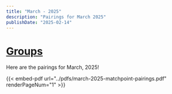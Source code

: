 ```yaml
---
title: "March - 2025"
description: "Pairings for March 2025"
publishDate: "2025-02-14"
---
```

# [Groups](/page/groups.md/)

Here are the pairings for March, 2025!

{{< embed-pdf url="../pdfs/march-2025-matchpoint-pairings.pdf" renderPageNum="1" >}}
